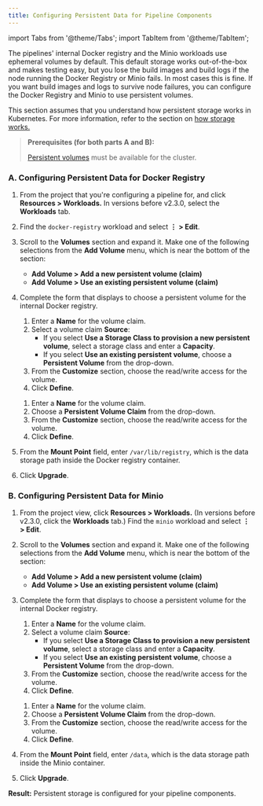 ```yaml
---
title: Configuring Persistent Data for Pipeline Components
---
```


import Tabs from '@theme/Tabs';
import TabItem from '@theme/TabItem';

The pipelines' internal Docker registry and the Minio workloads use ephemeral volumes by default. This default storage works out-of-the-box and makes testing easy, but you lose the build images and build logs if the node running the Docker Registry or Minio fails. In most cases this is fine. If you want build images and logs to survive node failures, you can configure the Docker Registry and Minio to use persistent volumes.

This section assumes that you understand how persistent storage works in Kubernetes. For more information, refer to the section on [how storage works.](../../how-to-guides/advanced-user-guides/manage-clusters/create-kubernetes-persistent-storage/manage-persistent-storage/about-persistent-storage.md)

>**Prerequisites (for both parts A and B):**
>
>[Persistent volumes](../../pages-for-subheaders/create-kubernetes-persistent-storage.md) must be available for the cluster.

### A. Configuring Persistent Data for Docker Registry

1. From the project that you're configuring a pipeline for, and click **Resources > Workloads.** In versions before v2.3.0, select the **Workloads** tab.

1. Find the `docker-registry` workload and select **&#8942; > Edit**.

1. Scroll to the **Volumes** section and expand it. Make one of the following selections from the **Add Volume** menu, which is near the bottom of the section:

    - **Add Volume > Add a new persistent volume (claim)**
    - **Add Volume > Use an existing persistent volume (claim)**

1.  Complete the form that displays to choose a persistent volume for the internal Docker registry.
    <Tabs>
    <TabItem value="Add a new persistent volume">

      1. Enter a **Name** for the volume claim.
      1. Select a volume claim **Source**:
          - If you select **Use a Storage Class to provision a new persistent volume**, select a storage class and enter a **Capacity**.
          - If you select **Use an existing persistent volume**, choose a **Persistent Volume** from the drop-down.
      1. From the **Customize** section, choose the read/write access for the volume.
      1. Click **Define**.

    </TabItem>
    <TabItem value="Use an existing persistent volume">

      1. Enter a **Name** for the volume claim.
      1. Choose a **Persistent Volume Claim** from the drop-down.
      1. From the **Customize** section, choose the read/write access for the volume.
      1. Click **Define**.

    </TabItem>
    </Tabs>

1. From the **Mount Point** field, enter `/var/lib/registry`, which is the data storage path inside the Docker registry container.

1. Click **Upgrade**.

### B. Configuring Persistent Data for Minio

1. From the project view, click **Resources > Workloads.** (In versions before v2.3.0, click the **Workloads** tab.) Find the `minio` workload and select **&#8942; > Edit**.

1. Scroll to the **Volumes** section and expand it. Make one of the following selections from the **Add Volume** menu, which is near the bottom of the section:

    - **Add Volume > Add a new persistent volume (claim)**
    - **Add Volume > Use an existing persistent volume (claim)**

1.  Complete the form that displays to choose a persistent volume for the internal Docker registry.
    <Tabs>
    <TabItem value="Add a new persistent volume">

      1. Enter a **Name** for the volume claim.
      1. Select a volume claim **Source**:
          - If you select **Use a Storage Class to provision a new persistent volume**, select a storage class and enter a **Capacity**.
          - If you select **Use an existing persistent volume**, choose a **Persistent Volume** from the drop-down.
      1. From the **Customize** section, choose the read/write access for the volume.
      1. Click **Define**.

    </TabItem>
    <TabItem value="Use an existing persistent volume">

      1. Enter a **Name** for the volume claim.
      1. Choose a **Persistent Volume Claim** from the drop-down.
      1. From the **Customize** section, choose the read/write access for the volume.
      1. Click **Define**.

    </TabItem>
    </Tabs>

1. From the **Mount Point** field, enter `/data`, which is the data storage path inside the Minio container.

1. Click **Upgrade**.

**Result:** Persistent storage is configured for your pipeline components.
